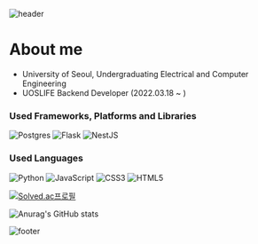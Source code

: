 ![header](https://capsule-render.vercel.app/api?type=waving&color=0:EEFF00,100:a82da8&height=250&section=header&text=IF%20YOU%20LET%20ME%20BE%20THE%20CODE&fontAlignY=40&fontSize=55&fontColor=d6acef&animation=fadeIn)

# About me
- University of Seoul, Undergraduating Electrical and Computer Engineering 
- UOSLIFE Backend Developer (2022.03.18 ~ )

### Used Frameworks, Platforms and Libraries 
![Postgres](https://img.shields.io/badge/postgres-%23316192.svg?style=for-the-badge&logo=postgresql&logoColor=white)
![Flask](https://img.shields.io/badge/flask-%23000.svg?style=for-the-badge&logo=flask&logoColor=white)
![NestJS](https://img.shields.io/badge/nestjs-%23E0234E.svg?style=for-the-badge&logo=nestjs&logoColor=white)

### Used Languages
![Python](https://img.shields.io/badge/python-3670A0?style=for-the-badge&logo=python&logoColor=ffdd54)
![JavaScript](https://img.shields.io/badge/javascript-%23323330.svg?style=for-the-badge&logo=javascript&logoColor=%23F7DF1E)
![CSS3](https://img.shields.io/badge/css3-%231572B6.svg?style=for-the-badge&logo=css3&logoColor=white)
![HTML5](https://img.shields.io/badge/html5-%23E34F26.svg?style=for-the-badge&logo=html5&logoColor=white)

[![Solved.ac프로필](http://mazassumnida.wtf/api/v2/generate_badge?boj=rkdgudwns)](https://solved.ac/rkdgudwns)

![Anurag's GitHub stats](https://github-readme-stats.vercel.app/api?username=Marsboy02&show_icons=true&theme=radical)

![footer](https://capsule-render.vercel.app/api?section=footer&fontColor=d6acef)
